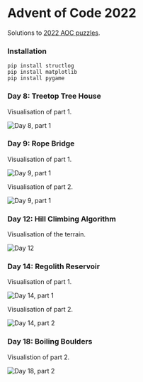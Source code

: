 # Advent of Code 2022
Solutions to [2022 AOC puzzles](https://adventofcode.com/2022).

### Installation
```commandline
pip install structlog
pip install matplotlib
pip install pygame
```
### Day 8: Treetop Tree House
Visualisation of part 1.

![Day 8, part 1](./08-treetop-tree-house/d8_p1.png)

### Day 9: Rope Bridge
Visualisation of part 1.

![Day 9, part 1](./09-rope-bridge/d9_2.png)

Visualisation of part 2.

![Day 9, part 1](./09-rope-bridge/d9_10.png)

### Day 12: Hill Climbing Algorithm
Visualisation of the terrain.

![Day 12](./12-hill-climbing-algorithm/d12.png)

### Day 14: Regolith Reservoir
Visualisation of part 1.

![Day 14, part 1](./14-regolith-reservoir/d14_1.png)

Visualisation of part 2.

![Day 14, part 2](./14-regolith-reservoir/d14_2.png)

### Day 18: Boiling Boulders

Visualistion of part 2.

![Day 18, part 2](./18-boiling-boulders/d18_2.png)

